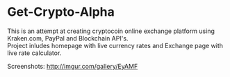 # Get-Crypto-Alpha

This is an attempt at creating cryptocoin online exchange platform using Kraken.com, PayPal and Blockchain API's.<br>
Project inludes homepage with live currency rates and Exchange page with live rate calculator.<br>

Screenshots: http://imgur.com/gallery/EyAMF
